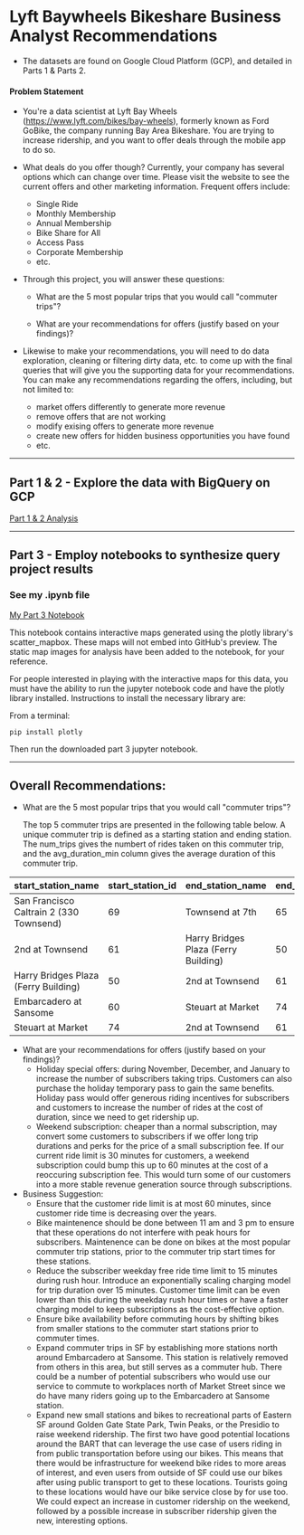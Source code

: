 # Lyft Baywheels Bikeshare Business Analyst Recommendations 

- The datasets are found on Google Cloud Platform (GCP), and detailed in Parts 1 & Parts 2.
  

#### Problem Statement

- You're a data scientist at Lyft Bay Wheels (https://www.lyft.com/bikes/bay-wheels), formerly known as Ford GoBike, the
  company running Bay Area Bikeshare. You are trying to increase ridership, and
  you want to offer deals through the mobile app to do so.

- What deals do you offer though? Currently, your company has several options which can change over time.  Please visit the website to see the current offers and other marketing information. Frequent offers include:
  * Single Ride
  * Monthly Membership
  * Annual Membership
  * Bike Share for All
  * Access Pass
  * Corporate Membership
  * etc.

- Through this project, you will answer these questions:

  * What are the 5 most popular trips that you would call "commuter trips"?

  * What are your recommendations for offers (justify based on your findings)?

- Likewise to make your recommendations, you will need to do data exploration, cleaning or filtering dirty data, etc. to come up with the final queries that will give you the supporting data for your recommendations. You can make any recommendations regarding the offers, including, but not limited to:
  * market offers differently to generate more revenue
  * remove offers that are not working
  * modify exising offers to generate more revenue
  * create new offers for hidden business opportunities you have found
  * etc.

---

## Part 1 & 2 - Explore the data with BigQuery on GCP


[Part 1 & 2 Analysis](part1-and-part2.md)

---

## Part 3 - Employ notebooks to synthesize query project results

### See my .ipynb file

[My Part 3 Notebook](Project_1.ipynb)

This notebook contains interactive maps generated using the plotly library's scatter_mapbox. These maps will not embed into GitHub's preview. The static map images for analysis have been added to the notebook, for your reference. 

For people interested in playing with the interactive maps for this data, you must have the ability to run the jupyter notebook code and have the plotly library installed. Instructions to install the necessary library are:

From a terminal:

```
pip install plotly
```
Then run the downloaded part 3 jupyter notebook.

---

## Overall Recommendations:

- What are the 5 most popular trips that you would call "commuter trips"?

    The top 5 commuter trips are presented in the following table below. A unique commuter trip is defined as a starting station and ending station. The num_trips gives the numbert of rides taken on this commuter trip, and the avg_duration_min column gives the average duration of this commuter trip.

| start_station_name                      | start_station_id | end_station_name                     | end_station_id | num_trips | avg_duration_min |
|-----------------------------------------|------------------|--------------------------------------|----------------|-----------|------------------|
| San Francisco Caltrain 2 (330 Townsend) | 69               | Townsend at 7th                      | 65             | 6265      | 4.33             |
| 2nd at Townsend                         | 61               | Harry Bridges Plaza (Ferry Building) | 50             | 5435      | 8.43             |
| Harry Bridges Plaza (Ferry Building)    | 50               | 2nd at Townsend                      | 61             | 5358      | 9.79             |
| Embarcadero at Sansome                  | 60               | Steuart at Market                    | 74             | 5198      | 6.86             |
| Steuart at Market                       | 74               | 2nd at Townsend                      | 61             | 5008      | 8.9              |

- What are your recommendations for offers (justify based on your findings)?
    - Holiday special offers: during November, December, and January to increase the number of subscribers taking trips. Customers can also purchase the holiday temporary pass to gain the same benefits. Holiday pass would offer generous riding incentives for subscribers and customers to increase the number of rides at the cost of duration, since we need to get ridership up.
    - Weekend subscription: cheaper than a normal subscription, may convert some customers to subscribers if we offer long trip durations and perks for the price of a small subscription fee. If our current ride limit is 30 minutes for customers, a weekend subscription could bump this up to 60 minutes at the cost of a reoccuring subscription fee. This would turn some of our customers into a more stable revenue generation source through subscriptions.
- Business Suggestion: 
    - Ensure that the customer ride limit is at most 60 minutes, since customer ride time is decreasing over the years.
    - Bike maintenence should be done between 11 am and 3 pm to ensure that these operations do not interfere with peak hours for subscribers. Maintenence can be done on bikes at the most popular commuter trip stations, prior to the commuter trip start times for these stations.
    - Reduce the subscriber weekday free ride time limit to 15 minutes during rush hour. Introduce an exponentially scaling charging model for trip duration over 15 minutes. Customer time limit can be even lower than this during the weekday rush hour times or have a faster charging model to keep subscriptions as the cost-effective option.
    - Ensure bike availability before commuting hours by shifting bikes from smaller stations to the commuter start stations prior to commuter times.
    - Expand commuter trips in SF by establishing more stations north around Embarcadero at Sansome. This station is relatively removed from others in this area, but still serves as a commuter hub. There could be a number of potential subscribers who would use our service to commute to workplaces north of Market Street since we do have many riders going up to the Embarcadero at Sansome station.
    - Expand new small stations and bikes to recreational parts of Eastern SF around Golden Gate State Park, Twin Peaks, or the Presidio to raise weekend ridership. The first two have good potential locations around the BART that can leverage the use case of users riding in from public transportation before using our bikes. This means that there would be infrastructure for weekend bike rides to more areas of interest, and even users from outside of SF could use our bikes after using public transport to get to these locations. Tourists going to these locations would have our bike service close by for use too. We could expect an increase in customer ridership on the weekend, followed by a possible increase in subscriber ridership given the new, interesting options.
